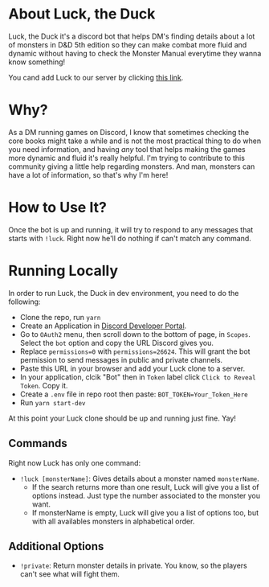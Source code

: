 # About Luck, the Duck
Luck, the Duck it's a discord bot that helps DM's finding details about a lot of monsters in D&D 5th edition so they can 
make combat more fluid and dynamic without having to check the Monster Manual everytime they wanna know something!

You cand add Luck to our server by clicking [this link](https://discord.com/api/oauth2/authorize?client_id=702685014378414140&permissions=26624&scope=bot).
# Why?
As a DM running games on Discord, I know that sometimes checking the core books might take a while and is not the most
practical thing to do when you need information, and having _any_ tool that helps making the games more dynamic and fluid
it's really helpful. I'm trying to contribute to this community giving a little help regarding monsters. And man, monsters can
have a lot of information, so that's why I'm here!

# How to Use It?
Once the bot is up and running, it will try to respond to any messages that starts with `!luck`. Right now he'll do nothing if
can't match any command.

# Running Locally
In order to run Luck, the Duck in dev environment, you need to do the following:
  - Clone the repo, run `yarn`
  - Create an Application in [Discord Developer Portal](https://discord.com/developers/applications). 
  - Go to `OAuth2` menu, then scroll down to the bottom of page, in `Scopes`. Select the `bot` option and copy the URL Discord gives you.
  - Replace `permissions=0` with `permissions=26624`. This will grant the bot permission to send messages in public and private channels.
  - Paste this URL in your browser and add your Luck clone to a server.
  - In your application, clcik "Bot" then in `Token` label click `Click to Reveal Token`. Copy it.
  - Create a `.env` file in repo root then paste: `BOT_TOKEN=Your_Token_Here`
  - Run `yarn start-dev`

 At this point your Luck clone should be up and running just fine. Yay!

## Commands
Right now Luck has only one command:
- `!luck [monsterName]`: Gives details about a monster named `monsterName`.
  - If the search returns more than one result, Luck will give you a list of options instead. Just type the number associated to the
  monster you want.
  - If monsterName is empty, Luck will give you a list of options too, but with all availables monsters in alphabetical order.

## Additional Options
- `!private`: Return monster details in private. You know, so the players can't see what will fight them.
